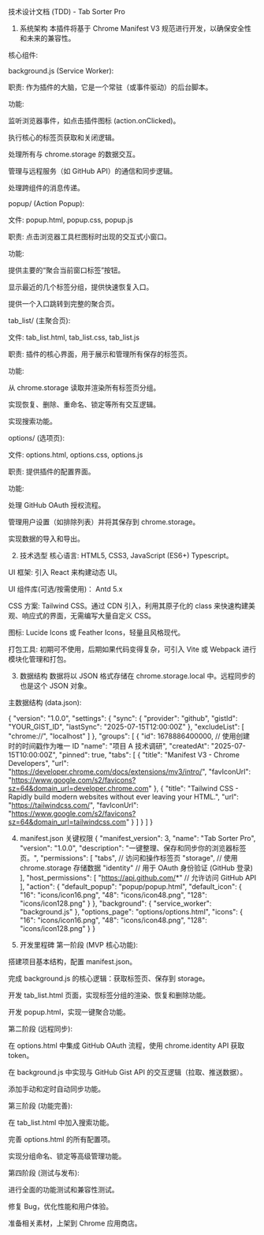 技术设计文档 (TDD) - Tab Sorter Pro
1. 系统架构
本插件将基于 Chrome Manifest V3 规范进行开发，以确保安全性和未来的兼容性。

核心组件:

background.js (Service Worker):

职责: 作为插件的大脑，它是一个常驻（或事件驱动）的后台脚本。

功能:

监听浏览器事件，如点击插件图标 (action.onClicked)。

执行核心的标签页获取和关闭逻辑。

处理所有与 chrome.storage 的数据交互。

管理与远程服务（如 GitHub API）的通信和同步逻辑。

处理跨组件的消息传递。

popup/ (Action Popup):

文件: popup.html, popup.css, popup.js

职责: 点击浏览器工具栏图标时出现的交互式小窗口。

功能:

提供主要的“聚合当前窗口标签”按钮。

显示最近的几个标签分组，提供快速恢复入口。

提供一个入口跳转到完整的聚合页。

tab_list/ (主聚合页):

文件: tab_list.html, tab_list.css, tab_list.js

职责: 插件的核心界面，用于展示和管理所有保存的标签页。

功能:

从 chrome.storage 读取并渲染所有标签页分组。

实现恢复、删除、重命名、锁定等所有交互逻辑。

实现搜索功能。

options/ (选项页):

文件: options.html, options.css, options.js

职责: 提供插件的配置界面。

功能:

处理 GitHub OAuth 授权流程。

管理用户设置（如排除列表）并将其保存到 chrome.storage。

实现数据的导入和导出。

2. 技术选型
核心语言: HTML5, CSS3, JavaScript (ES6+) Typescript。

UI 框架: 引入 React 来构建动态 UI。

UI 组件库(可选/按需使用)： Antd 5.x

CSS 方案: Tailwind CSS。通过 CDN 引入，利用其原子化的 class 来快速构建美观、响应式的界面，无需编写大量自定义 CSS。

图标: Lucide Icons 或 Feather Icons，轻量且风格现代。

打包工具: 初期可不使用，后期如果代码变得复杂，可引入 Vite 或 Webpack 进行模块化管理和打包。

3. 数据结构
数据将以 JSON 格式存储在 chrome.storage.local 中。远程同步的也是这个 JSON 对象。

主数据结构 (data.json):

{
  "version": "1.0.0",
  "settings": {
    "sync": {
      "provider": "github",
      "gistId": "YOUR_GIST_ID",
      "lastSync": "2025-07-15T12:00:00Z"
    },
    "excludeList": [
      "chrome://",
      "localhost"
    ]
  },
  "groups": [
    {
      "id": 1678886400000, // 使用创建时的时间戳作为唯一 ID
      "name": "项目 A 技术调研",
      "createdAt": "2025-07-15T10:00:00Z",
      "pinned": true,
      "tabs": [
        {
          "title": "Manifest V3 - Chrome Developers",
          "url": "https://developer.chrome.com/docs/extensions/mv3/intro/",
          "favIconUrl": "https://www.google.com/s2/favicons?sz=64&domain_url=developer.chrome.com"
        },
        {
          "title": "Tailwind CSS - Rapidly build modern websites without ever leaving your HTML.",
          "url": "https://tailwindcss.com/",
          "favIconUrl": "https://www.google.com/s2/favicons?sz=64&domain_url=tailwindcss.com"
        }
      ]
    }
  ]
}

4. manifest.json 关键权限
{
  "manifest_version": 3,
  "name": "Tab Sorter Pro",
  "version": "1.0.0",
  "description": "一键整理、保存和同步你的浏览器标签页。",
  "permissions": [
    "tabs",      // 访问和操作标签页
    "storage",   // 使用 chrome.storage 存储数据
    "identity"   // 用于 OAuth 身份验证 (GitHub 登录)
  ],
  "host_permissions": [
    "https://api.github.com/*" // 允许访问 GitHub API
  ],
  "action": {
    "default_popup": "popup/popup.html",
    "default_icon": {
      "16": "icons/icon16.png",
      "48": "icons/icon48.png",
      "128": "icons/icon128.png"
    }
  },
  "background": {
    "service_worker": "background.js"
  },
  "options_page": "options/options.html",
  "icons": {
    "16": "icons/icon16.png",
    "48": "icons/icon48.png",
    "128": "icons/icon128.png"
  }
}

5. 开发里程碑
第一阶段 (MVP 核心功能):

搭建项目基本结构，配置 manifest.json。

完成 background.js 的核心逻辑：获取标签页、保存到 storage。

开发 tab_list.html 页面，实现标签分组的渲染、恢复和删除功能。

开发 popup.html，实现一键聚合功能。

第二阶段 (远程同步):

在 options.html 中集成 GitHub OAuth 流程，使用 chrome.identity API 获取 token。

在 background.js 中实现与 GitHub Gist API 的交互逻辑（拉取、推送数据）。

添加手动和定时自动同步功能。

第三阶段 (功能完善):

在 tab_list.html 中加入搜索功能。

完善 options.html 的所有配置项。

实现分组命名、锁定等高级管理功能。

第四阶段 (测试与发布):

进行全面的功能测试和兼容性测试。

修复 Bug，优化性能和用户体验。

准备相关素材，上架到 Chrome 应用商店。